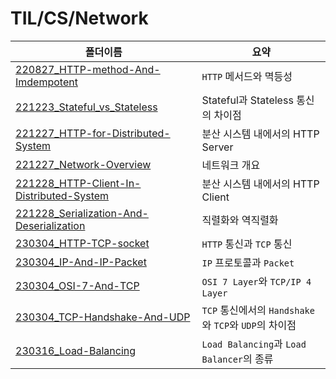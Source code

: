 # TIL/CS/Network

| 폴더이름                                                                                                                                         | 요약                                         |
| -------------------------------------------------------------------------------------------------------------------------------------------- | ------------------------------------------ |
| [220827_HTTP-method-And-Imdempotent](https://github.com/seho27060/TIL/tree/master/CS/Network/220827_HTTP-method-And-Imdempotent)             | `HTTP` 메서드와 멱등성                            |
| [221223_Stateful_vs_Stateless](https://github.com/seho27060/TIL/tree/master/CS/Network/221223_Stateful_vs_Stateless)                         | Stateful과 Stateless 통신의 차이점                |
| [221227_HTTP-for-Distributed-System](https://github.com/seho27060/TIL/tree/master/CS/Network/221227_HTTP-for-Distributed-System)             | 분산 시스템 내에서의 HTTP Server                    |
| [221227_Network-Overview](https://github.com/seho27060/TIL/tree/master/CS/Network/221227_Network-Overview)                                   | 네트워크 개요                                    |
| [221228_HTTP-Client-In-Distributed-System](https://github.com/seho27060/TIL/tree/master/CS/Network/221228_HTTP-Client-In-Distributed-System) | 분산 시스템 내에서의 HTTP Client                    |
| [221228_Serialization-And-Deserialization](https://github.com/seho27060/TIL/tree/master/CS/Network/221228_Serialization-And-Deserialization) | 직렬화와 역직렬화                                  |
| [230304_HTTP-TCP-socket](https://github.com/seho27060/TIL/tree/master/CS/Network/230304_HTTP-TCP-socket)                                     | `HTTP` 통신과 `TCP` 통신                        |
| [230304_IP-And-IP-Packet](https://github.com/seho27060/TIL/tree/master/CS/Network/230304_IP-And-IP-Packet)                                   | `IP` 프로토콜과 `Packet`                        |
| [230304_OSI-7-And-TCP](https://github.com/seho27060/TIL/tree/master/CS/Network/230304_OSI-7-And-TCP)                                         | `OSI 7 Layer`와 `TCP/IP 4 Layer`            |
| [230304_TCP-Handshake-And-UDP](https://github.com/seho27060/TIL/tree/master/CS/Network/230304_TCP-Handshake-And-UDP)                         | `TCP` 통신에서의 `Handshake`와 `TCP`와 `UDP`의 차이점 |
| [230316_Load-Balancing](https://github.com/seho27060/TIL/tree/master/CS/Network/230316_Load-Balancing)                                       | `Load Balancing`과 `Load Balancer`의 종류      |

